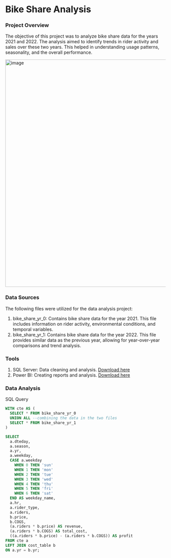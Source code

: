 # Bike Share Analysis


### Project Overview

The objective of this project was to analyze bike share data for the years 2021 and 2022. The analysis aimed to identify trends in rider activity and sales over these two years. This helped in understanding usage patterns, seasonality, and the overall performance.


<img width="716" alt="image" src="https://github.com/user-attachments/assets/d9e407eb-a9ce-4137-a567-f118c6ca6321">



### Data Sources

The following files were utilized for the data analysis project:

1. bike_share_yr_0: Contains bike share data for the year 2021. This file includes information on rider activity, environmental conditions, and temporal variables.
2. bike_share_yr_1: Contains bike share data for the year 2022. This file provides similar data as the previous year, allowing for year-over-year comparisons and trend analysis.

### Tools

1. SQL Server: Data cleaning and analysis. [Download here](https://www.microsoft.com/en-us/sql-server/sql-server-downloads)
2. Power BI: Creating reports and analysis. [Download here](https://www.microsoft.com/en-us/download/details.aspx?id=58494)

### Data Analysis

SQL Query
```sql
WITH cte AS (
  SELECT * FROM bike_share_yr_0
  UNION ALL --combining the data in the two files
  SELECT * FROM bike_share_yr_1
)

SELECT
  a.dteday,
  a.season,
  a.yr,
  a.weekday,
  CASE a.weekday
    WHEN 0 THEN 'sun'
    WHEN 1 THEN 'mon'
    WHEN 2 THEN 'tue'
    WHEN 3 THEN 'wed'
    WHEN 4 THEN 'thu'
    WHEN 5 THEN 'fri'
    WHEN 6 THEN 'sat'
  END AS weekday_name,
  a.hr,
  a.rider_type,
  a.riders,
  b.price,
  b.COGS,
  (a.riders * b.price) AS revenue,
  (a.riders * b.COGS) AS total_cost,
  ((a.riders * b.price) - (a.riders * b.COGS)) AS profit
FROM cte a
LEFT JOIN cost_table b
ON a.yr = b.yr;
```

